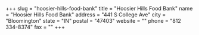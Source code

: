 +++
slug = "hoosier-hills-food-bank"
title = "Hoosier Hills Food Bank"
name = "Hoosier Hills Food Bank"
address = "441 S College Ave"
city = "Bloomington"
state = "IN"
postal = "47403"
website = ""
phone = "812 334-8374"
fax = ""
+++
